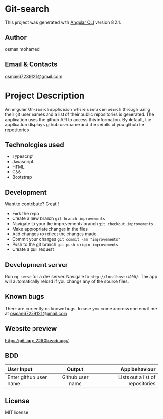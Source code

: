 # Git-search

This project was generated with [Angular CLI](https://github.com/angular/angular-cli) version 8.2.1.
## Author
osman mohamed
## Email & Contacts

osman67239121@gmail.com
# Project Description

An angular Git-search application where users can search through using their git user names and a list of their public repositories is generated. The application uses the github API to access this information. By default, the application displays github username and the details of you github i.e repositories
## Technologies used

* Typescript
* Javascript
* HTML
* CSS
* Bootstrap
## Development

Want to contribute? Great!!
* Fork the repo
* Create a new branch ```git branch improvements```
* Navigate to your the improvements branch ```git checkout improvements```
* Make appropriate changes in the files
* Add changes to reflect the changes made.
* Commit your changes ```git commit -am "improvements"```
* Push to the git branch ```git push origin improvements```
* Create a pull request
## Development server

Run `ng serve` for a dev server. Navigate to `http://localhost:4200/`. The app will automatically reload if you change any of the source files.
## Known bugs

There are currently no known bugs. Incase you come accross one email me at osman67239121@gmail.com
## Website preview

https://git-app-7260b.web.app/
## BDD

|User Input             |Output               |App behaviour|
|:---------             |:-----:              |-----------:|
|Enter github user name |Github user name     |Lists out a list of repositories|

## License

MIT license

